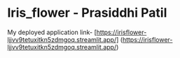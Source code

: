 # Iris_flower - Prasiddhi Patil

My deployed application link- [https://irisflower-ljjvv9tetuxitkn5zdmgoq.streamlit.app/] (https://irisflower-ljjvv9tetuxitkn5zdmgoq.streamlit.app/)